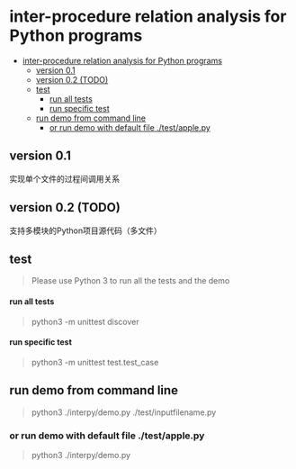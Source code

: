 # inter-procedure relation analysis for Python programs
<!-- TOC -->

- [inter-procedure relation analysis for Python programs](#inter-procedure-relation-analysis-for-python-programs)
  - [version 0.1](#version-01)
  - [version 0.2 (TODO)](#version-02-todo)
  - [test](#test)
      - [run all tests](#run-all-tests)
      - [run specific test](#run-specific-test)
  - [run demo from command line](#run-demo-from-command-line)
    - [or run demo with default file ./test/apple.py](#or-run-demo-with-default-file-testapplepy)

<!-- /TOC -->

## version 0.1

实现单个文件的过程间调用关系

##  version 0.2 (TODO)

支持多模块的Python项目源代码（多文件）

## test

> Please use Python 3 to run all the tests and the demo

#### run all tests

> python3 -m unittest discover

#### run specific test

> python3 -m unittest test.test_case

## run demo from command line

> python3 ./interpy/demo.py ./test/inputfilename.py

### or run demo with default file ./test/apple.py
> python3 ./interpy/demo.py
